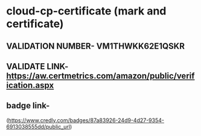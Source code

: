 # cloud-cp-certificate (mark and certificate)
 VALIDATION NUMBER- VM1THWKK62E1QSKR
 ------------------
 VALIDATE LINK- https://aw.certmetrics.com/amazon/public/verification.aspx
---------------------
badge link-
-----------
(https://www.credly.com/badges/87a83926-24d9-4d27-9354-6913038555dd/public_url)
